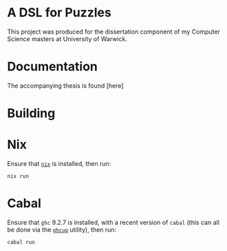 # A DSL for Puzzles
This project was produced for the dissertation component of my Computer Science masters at University of Warwick.

# Documentation
The accompanying thesis is found [here]

# Building
# Nix
Ensure that [`nix`](https://nixos.org/) is installed, then run:
```
nix run
```
# Cabal
Ensure that `ghc` 9.2.7 is installed, with a recent version of `cabal` (this can all be done via the [`ghcup`](https://www.haskell.org/ghcup/) utility), then run:
```
cabal run
```
